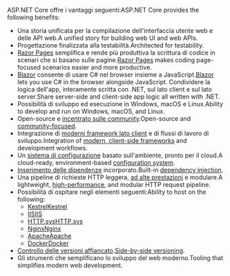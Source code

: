 <span data-ttu-id="04af9-101">ASP.NET Core offre i vantaggi seguenti:</span><span class="sxs-lookup"><span data-stu-id="04af9-101">ASP.NET Core provides the following benefits:</span></span>

* <span data-ttu-id="04af9-102">Una storia unificata per la compilazione dell'interfaccia utente web e delle API web.</span><span class="sxs-lookup"><span data-stu-id="04af9-102">A unified story for building web UI and web APIs.</span></span>
* <span data-ttu-id="04af9-103">Progettazione finalizzata alla testabilità.</span><span class="sxs-lookup"><span data-stu-id="04af9-103">Architected for testability.</span></span>
* <span data-ttu-id="04af9-104">[Razor Pages](xref:razor-pages/index) semplifica e rende più produttiva la scrittura di codice in scenari che si basano sulle pagine.</span><span class="sxs-lookup"><span data-stu-id="04af9-104">[Razor Pages](xref:razor-pages/index) makes coding page-focused scenarios easier and more productive.</span></span>
* <span data-ttu-id="04af9-105">[Blazor](xref:blazor/index) consente di usare C# nel browser insieme a JavaScript.</span><span class="sxs-lookup"><span data-stu-id="04af9-105">[Blazor](xref:blazor/index) lets you use C# in the browser alongside JavaScript.</span></span> <span data-ttu-id="04af9-106">Condividere la logica dell'app, interamente scritta con .NET, sul lato client e sul lato server.</span><span class="sxs-lookup"><span data-stu-id="04af9-106">Share server-side and client-side app logic all written with .NET.</span></span>
* <span data-ttu-id="04af9-107">Possibilità di sviluppo ed esecuzione in Windows, macOS e Linux.</span><span class="sxs-lookup"><span data-stu-id="04af9-107">Ability to develop and run on Windows, macOS, and Linux.</span></span>
* <span data-ttu-id="04af9-108">Open-source e [incentrato sulle community](https://live.asp.net/).</span><span class="sxs-lookup"><span data-stu-id="04af9-108">Open-source and [community-focused](https://live.asp.net/).</span></span>
* <span data-ttu-id="04af9-109">Integrazione di [moderni framework lato client](xref:blazor/index) e di flussi di lavoro di sviluppo.</span><span class="sxs-lookup"><span data-stu-id="04af9-109">Integration of [modern, client-side frameworks](xref:blazor/index) and development workflows.</span></span>
* <span data-ttu-id="04af9-110">Un [sistema di configurazione](xref:fundamentals/configuration/index) basato sull'ambiente, pronto per il cloud.</span><span class="sxs-lookup"><span data-stu-id="04af9-110">A cloud-ready, environment-based [configuration system](xref:fundamentals/configuration/index).</span></span>
* <span data-ttu-id="04af9-111">[Inserimento delle dipendenze](xref:fundamentals/dependency-injection) incorporato.</span><span class="sxs-lookup"><span data-stu-id="04af9-111">Built-in [dependency injection](xref:fundamentals/dependency-injection).</span></span>
* <span data-ttu-id="04af9-112">Una pipeline di richieste HTTP leggera, [ad alte prestazioni](https://github.com/aspnet/benchmarks) e modulare.</span><span class="sxs-lookup"><span data-stu-id="04af9-112">A lightweight, [high-performance](https://github.com/aspnet/benchmarks), and modular HTTP request pipeline.</span></span>
* <span data-ttu-id="04af9-113">Possibilità di ospitare negli elementi seguenti:</span><span class="sxs-lookup"><span data-stu-id="04af9-113">Ability to host on the following:</span></span>
  * [<span data-ttu-id="04af9-114">Kestrel</span><span class="sxs-lookup"><span data-stu-id="04af9-114">Kestrel</span></span>](xref:fundamentals/servers/kestrel)
  * [<span data-ttu-id="04af9-115">IIS</span><span class="sxs-lookup"><span data-stu-id="04af9-115">IIS</span></span>](xref:host-and-deploy/iis/index)
  * [<span data-ttu-id="04af9-116">HTTP.sys</span><span class="sxs-lookup"><span data-stu-id="04af9-116">HTTP.sys</span></span>](xref:fundamentals/servers/httpsys)
  * [<span data-ttu-id="04af9-117">Nginx</span><span class="sxs-lookup"><span data-stu-id="04af9-117">Nginx</span></span>](xref:host-and-deploy/linux-nginx)
  * [<span data-ttu-id="04af9-118">Apache</span><span class="sxs-lookup"><span data-stu-id="04af9-118">Apache</span></span>](xref:host-and-deploy/linux-apache)
  * [<span data-ttu-id="04af9-119">Docker</span><span class="sxs-lookup"><span data-stu-id="04af9-119">Docker</span></span>](xref:host-and-deploy/docker/index)
* <span data-ttu-id="04af9-120">[Controllo delle versioni affiancato](/dotnet/standard/choosing-core-framework-server#a-need-for-side-by-side-of-net-versions-per-application-level).</span><span class="sxs-lookup"><span data-stu-id="04af9-120">[Side-by-side versioning](/dotnet/standard/choosing-core-framework-server#a-need-for-side-by-side-of-net-versions-per-application-level).</span></span>
* <span data-ttu-id="04af9-121">Gli strumenti che semplificano lo sviluppo del web moderno.</span><span class="sxs-lookup"><span data-stu-id="04af9-121">Tooling that simplifies modern web development.</span></span>
